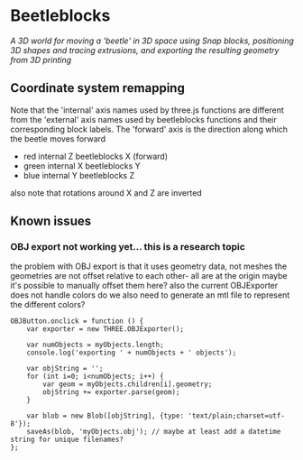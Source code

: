 # Beetleblocks

*A 3D world for moving a 'beetle' in 3D space using Snap blocks,
positioning 3D shapes and tracing extrusions, and exporting
the resulting geometry from 3D printing*


## Coordinate system remapping

Note that the 'internal' axis names used by three.js functions
are different from the 'external' axis names used by beetleblocks
functions and their corresponding block labels. The 'forward' axis
is the direction along which the beetle moves forward

* red  	internal Z	beetleblocks X	(forward)
* green	internal X	beetleblocks Y
* blue	internal Y 	beetleblocks Z

also note that rotations around X and Z are inverted

## Known issues

### OBJ export not working yet... this is a research topic 

the problem with OBJ export is that it uses geometry data, not meshes
the geometries are not offset relative to each other- all are at the origin
maybe it's possible to manually offset them here?
also the current OBJExporter does not handle colors
do we also need to generate an mtl file to represent the different colors?

```
OBJButton.onclick = function () {
	var exporter = new THREE.OBJExporter();
	
	var numObjects = myObjects.length;
	console.log('exporting ' + numObjects + ' objects');

	var objString = '';	
	for (int i=0; i<numObjects; i++) {
		var geom = myObjects.children[i].geometry; 
		objString += exporter.parse(geom);
	}		
	
	var blob = new Blob([objString], {type: 'text/plain;charset=utf-8'});
	saveAs(blob, 'myObjects.obj'); // maybe at least add a datetime string for unique filenames?
};
```
